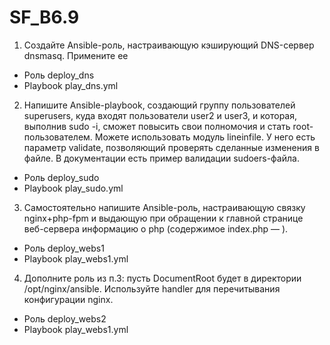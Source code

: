 # SF_B6.9
1. Создайте Ansible-роль, настраивающую кэширующий DNS-сервер dnsmasq. Примените ее
- Роль deploy_dns
- Playbook play_dns.yml

2. Напишите Ansible-playbook, создающий группу пользователей superusers, куда входят пользователи user2 и user3, и которая, выполнив sudo -i, сможет повысить свои полномочия и стать root-пользователем. Можете использовать модуль lineinfile. У него есть параметр validate, позволяющий проверять сделанные изменения в файле. В документации есть пример валидации sudoers-файла.
- Роль deploy_sudo
- Playbook play_sudo.yml

3. Самостоятельно напишите Ansible-роль, настраивающую связку nginx+php-fpm и выдающую при обращении к главной странице веб-сервера информацию о php (содержимое index.php — <?php phpinfo();?>).
- Роль deploy_webs1
- Playbook play_webs1.yml

4. Дополните роль из п.3: пусть DocumentRoot будет в директории /opt/nginx/ansible. Используйте handler для перечитывания конфигурации nginx.
- Роль deploy_webs2
- Playbook play_webs1.yml